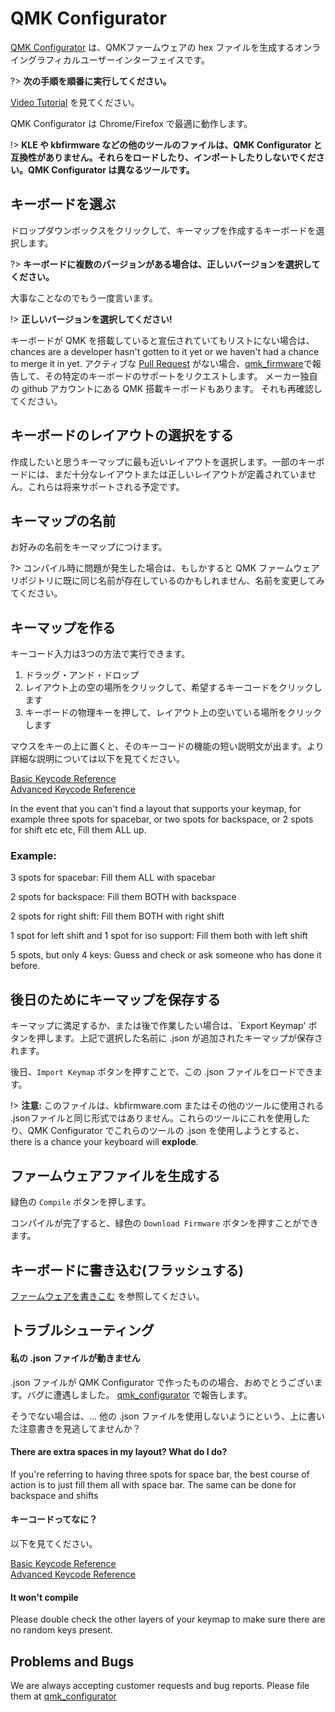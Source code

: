 # QMK Configurator

<!---
  original document: ed0575fc8:docs/newbs_building_firmware_configurator.md
newbs_flashing.md
  $ git show ed0575fc8:docs/newbs_building_firmware_configurator.md
-->

[QMK Configurator](https://config.qmk.fm) は、QMKファームウェアの hex ファイルを生成するオンライングラフィカルユーザーインターフェイスです。

?> **次の手順を順番に実行してください。**

[Video Tutorial](https://youtu.be/tx54jkRC9ZY) を見てください。

QMK Configurator は Chrome/Firefox で最適に動作します。

!> **KLE や kbfirmware などの他のツールのファイルは、QMK Configurator と互換性がありません。それらをロードしたり、インポートしたりしないでください。QMK Configurator は異なるツールです。**

## キーボードを選ぶ

ドロップダウンボックスをクリックして、キーマップを作成するキーボードを選択します。

?> **キーボードに複数のバージョンがある場合は、正しいバージョンを選択してください。**

大事なことなのでもう一度言います。

!> **正しいバージョンを選択してください!**

キーボードが QMK を搭載していると宣伝されていてもリストにない場合は、chances are a developer hasn't gotten to it yet or we haven't had a chance to merge it in yet. 
アクティブな [Pull Request](https://github.com/qmk/qmk_firmware/pulls?q=is%3Aopen+is%3Apr+label%3Akeyboard) がない場合、[qmk_firmware](https://github.com/qmk/qmk_firmware/issues)で報告して、その特定のキーボードのサポートをリクエストします。
メーカー独自の github アカウントにある QMK 搭載キーボードもあります。
それも再確認してください。

## キーボードのレイアウトの選択をする

作成したいと思うキーマップに最も近いレイアウトを選択します。一部のキーボードには、まだ十分なレイアウトまたは正しいレイアウトが定義されていません。これらは将来サポートされる予定です。

## キーマップの名前

お好みの名前をキーマップにつけます。

?> コンパイル時に問題が発生した場合は、もしかすると QMK ファームウェアリポジトリに既に同じ名前が存在しているのかもしれません、名前を変更してみてください。

## キーマップを作る

キーコード入力は3つの方法で実行できます。  
1. ドラッグ・アンド・ドロップ
2. レイアウト上の空の場所をクリックして、希望するキーコードをクリックします
3. キーボードの物理キーを押して、レイアウト上の空いている場所をクリックします

マウスをキーの上に置くと、そのキーコードの機能の短い説明文が出ます。より詳細な説明については以下を見てください。

[Basic Keycode Reference](https://docs.qmk.fm/#/keycodes_basic)    
[Advanced Keycode Reference](https://docs.qmk.fm/#/feature_advanced_keycodes)    

In the event that you can't find a layout that supports your keymap, for example three spots for spacebar, or two spots for backspace, or 2 spots for shift etc etc, Fill them ALL up. 

### Example:

3 spots for spacebar: Fill them ALL with spacebar

2 spots for backspace: Fill them BOTH with backspace

2 spots for right shift: Fill them BOTH with right shift

1 spot for left shift and 1 spot for iso support: Fill them both with left shift

5 spots, but only 4 keys: Guess and check or ask someone who has done it before. 

## 後日のためにキーマップを保存する

キーマップに満足するか、または後で作業したい場合は、`Export Keymap' ボタンを押します。上記で選択した名前に .json が追加されたキーマップが保存されます。

後日、`Import Keymap` ボタンを押すことで、この .json ファイルをロードできます。

!> **注意:** このファイルは、kbfirmware.com またはその他のツールに使用される .jsonファイルと同じ形式ではありません。これらのツールにこれを使用したり、QMK Configurator でこれらのツールの .json を使用しようとすると、there is a chance your keyboard will **explode**. 

## ファームウェアファイルを生成する

緑色の `Compile` ボタンを押します。

コンパイルが完了すると、緑色の `Download Firmware` ボタンを押すことができます。

## キーボードに書き込む(フラッシュする)

[ファームウェアを書きこむ](newbs_flashing.md) を参照してください。

## トラブルシューティング

#### 私の .json ファイルが動きません

.json ファイルが QMK Configurator で作ったものの場合、おめでとうございます。バグに遭遇しました。 [qmk_configurator](https://github.com/qmk/qmk_configurator/issues) で報告します。

そうでない場合は、... 他の .json ファイルを使用しないようにという、上に書いた注意書きを見逃してませんか？

#### There are extra spaces in my layout? What do I do? 

If you're referring to having three spots for space bar, the best course of action is to just fill them all with space bar. The same can be done for backspace and shifts

#### キーコードってなに？

以下を見てください。

[Basic Keycode Reference](https://docs.qmk.fm/#/keycodes_basic)    
[Advanced Keycode Reference](https://docs.qmk.fm/#/feature_advanced_keycodes)    

#### It won't compile

Please double check the other layers of your keymap to make sure there are no random keys present. 

## Problems and Bugs

We are always accepting customer requests and bug reports. Please file them at [qmk_configurator](https://github.com/qmk/qmk_configurator/issues)
